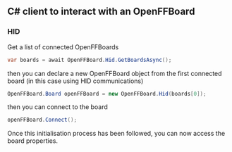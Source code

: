 ## C# client to interact with an OpenFFBoard

### HID
Get a list of connected OpenFFBoards
```C#
var boards = await OpenFFBoard.Hid.GetBoardsAsync();
```
then you can declare a new OpenFFBoard object from the first connected board (in this case using HID communications)
```C#
OpenFFBoard.Board openFFBoard = new OpenFFBoard.Hid(boards[0]);
```
then you can connect to the board
```C#
openFFBoard.Connect();
```

Once this initialisation process has been followed, you can now access the board properties.

